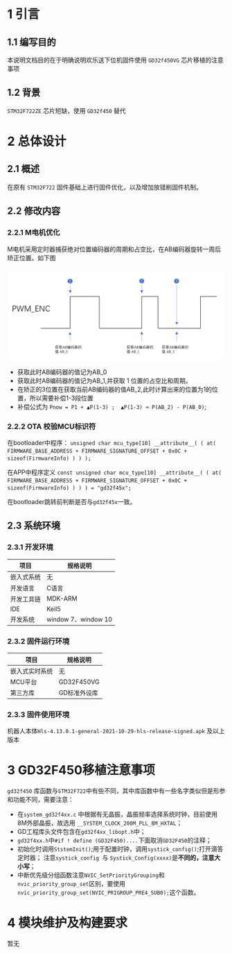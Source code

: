 <!--  TOC -->

# 1 引言

## 1.1 编写目的

本说明文档目的在于明确说明欢乐送下位机固件使用 `GD32f450VG` 芯片移植的注意事项

## 1.2 背景

`STM32F722ZE` 芯片短缺，使用 `GD32f450` 替代

# 2 总体设计

## 2.1 概述

在原有 `STM32F722` 固件基础上进行固件优化，以及增加放错刷固件机制。

## 2.2 修改内容

### 2.2.1 M电机优化

M电机采用定时器捕获绝对位置编码器的周期和占空比，在AB编码器旋转一周后矫正位置。如下图


![编码器矫正](PNG/编码器矫正.png)

* 获取此时AB编码器的值记为AB_0
* 获取此时AB编码器的值记为AB_1,并获取 1 位置的占空比和周期。
* 在矫正的3位置在获取当前AB编码器的值AB_2,此时计算出来的位置为1的位置，所以需要补偿1-3段位置
* 补偿公式为 `Pnow = P1 + ▲P(1-3) ;  ▲P(1-3) ≈ P(AB_2) - P(AB_0)`;

### 2.2.2 OTA 校验MCU标识符

在bootloader中程序：
`unsigned char mcu_type[10] __attribute__( ( at( FIRMWARE_BASE_ADDRESS + FIRMWARE_SIGNATURE_OFFSET + 0x0C + sizeof(FirmwareInfo) ) ) );`

在APP中程序定义
`const unsigned char mcu_type[10] __attribute__( ( at( FIRMWARE_BASE_ADDRESS + FIRMWARE_SIGNATURE_OFFSET + 0x0C + sizeof(FirmwareInfo) ) ) ) = "gd32f45x";`

在bootloader跳转前判断是否与`gd32f45x`一致。

## 2.3 系统环境

### 2.3.1 开发环境

| 项目       | 规格说明            |
| ---------- | ------------------- |
| 嵌入式系统 | 无           |
| 开发语言   | C语言               |
| 开发工具链 | MDK-ARM             |
| IDE        | Keil5                |
| 开发系统   | window 7、window 10 |

### 2.3.2 固件运行环境

| 项目           | 规格说明     |
| -------------- | ------------ |
| 嵌入式实时系统 | 无   |
| MCU平台        | GD32F450VG    |
| 第三方库       | GD标准外设库 |

### 2.3.3 固件使用环境

机器人本体`Hls-4.13.0.1-general-2021-10-29-hls-release-signed.apk` 及以上版本


# 3 GD32F450移植注意事项

`gd32f450` 库函数与`STM32F722`中有些不同，其中库函数中有一些名字类似但是形参和功能不同，需要注意：
* 在`system_gd32f4xx.c` 中根据有无晶振，晶振频率选择系统时钟，目前使用8M外部晶振，故选用 `__SYSTEM_CLOCK_200M_PLL_8M_HXTAL`； 
* GD工程库头文件包含在`gd32f4xx_libopt.h`中；
* `gd32f4xx.h`中`#if ! define (GD32F450)....`下面取消`GD32F450`的注释；
* 初始化时调用`StstemInit()`;用于配置时钟，调用`systick_config()`;打开滴答定时器； 注意`systick_config `与 `Systick_Config(xxxx)`是**不同的，注意大小写**；
* 中断优先级分组函数注意`NVIC_SetPriorityGrouping`和`nvic_priority_group_set`区别，要使用`nvic_priority_group_set(NVIC_PRIGROUP_PRE4_SUB0);`这个函数。


# 4 模块维护及构建要求

暂无


